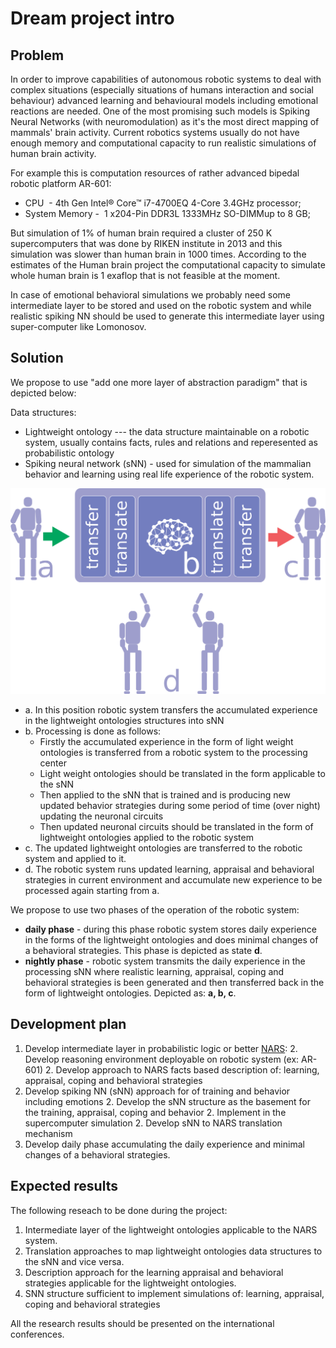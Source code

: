 # Dream project intro

## Problem

In order to improve capabilities of autonomous robotic systems to deal with complex situations
(especially situations of humans interaction and social behaviour) advanced learning and behavioural models
including emotional reactions are needed. One of the most promising such models is Spiking Neural Networks
(with neuromodulation) as it's the most direct mapping of mammals' brain activity.
Current robotics systems usually do not have enough memory and computational capacity to run realistic
simulations of human brain activity.

For example this is computation resources of rather advanced bipedal robotic platform AR-601:

* CPU  - 4th Gen Intel® Core™ i7-4700EQ 4-Core 3.4GHz processor;
* System Memory -  1 x204-Pin DDR3L 1333MHz SO-DIMMup to 8 GB;

But simulation of 1% of human brain required a cluster of 250 K supercomputers that was done by RIKEN
institute in 2013 and this simulation was slower than human brain in 1000 times.
According to the estimates of the Human brain project the computational capacity to simulate whole human
brain is 1 exaflop that is not feasible at the moment.

In case of emotional behavioral simulations we probably need some intermediate layer to be stored and used on the robotic system and while realistic spiking NN should be used to generate this intermediate layer using
super-computer like Lomonosov.

## Solution

We propose to use "add one more layer of abstraction paradigm" that is depicted below:

Data structures:

- Lightweight ontology --- the data structure maintainable on a robotic system, usually contains facts, rules
and relations and reperesented as probabilistic ontology
- Spiking neural network (sNN) - used for simulation of the mammalian behavior and learning using real life
experience of the robotic system.

![Components diagram](components.png)

- a. In this position robotic system transfers the accumulated experience in the lightweight ontologies structures into sNN
- b. Processing is done as follows:
  - Firstly the accumulated experience in the form of light weight ontologies is transferred from a robotic system to  the processing center
  - Light weight ontologies should be translated in the form applicable to the sNN
  - Then applied to the sNN that is trained and is producing new updated behavior strategies during some period of time (over night) updating the neuronal circuits
  - Then updated neuronal circuits should be translated in the form of lightweight ontologies applied to the robotic system
- c. The updated lightweight ontologies are transferred to the robotic system and applied to it.
- d. The robotic system runs updated learning, appraisal and behavioral strategies in current environment and accumulate new experience to be processed again starting from a.

We propose to use two phases of the operation of the robotic system:
- **daily phase** - during this phase robotic system stores daily experience in the forms of the lightweight
ontologies and does minimal changes of a behavioral strategies. This phase is depicted as state **d**.
- **nightly phase** - robotic system transmits the daily experience in the processing sNN where realistic
learning, appraisal, coping and behavioral strategies is been generated and then transferred back in the form of lightweight ontologies. Depicted as: **a, b, c**.


## Development plan

1. Develop intermediate layer in probabilistic logic or better [NARS](https://github.com/opennars/opennars):
   2. Develop reasoning environment deployable on robotic system (ex: AR-601)
   2. Develop approach to NARS facts based description of: learning, appraisal, coping and
   behavioral strategies
1. Develop spiking NN (sNN) approach for of training and behavior including emotions
   2. Develop the sNN structure as the basement for the training, appraisal, coping and behavior
   2. Implement in the supercomputer simulation
   2. Develop sNN to NARS translation mechanism
1. Develop daily phase accumulating the daily experience and minimal changes of a behavioral strategies.

## Expected results

The following reseach to be done during the project:

1. Intermediate layer of the lightweight ontologies applicable to the NARS system.
1. Translation approaches to map lightweight ontologies data structures to the sNN and vice versa.
1. Description approach for the learning appraisal and behavioral strategies applicable for the lightweight
ontologies.
1. SNN structure sufficient to implement simulations of: learning, appraisal, coping and behavioral strategies

All the research results should be presented on the international conferences.


